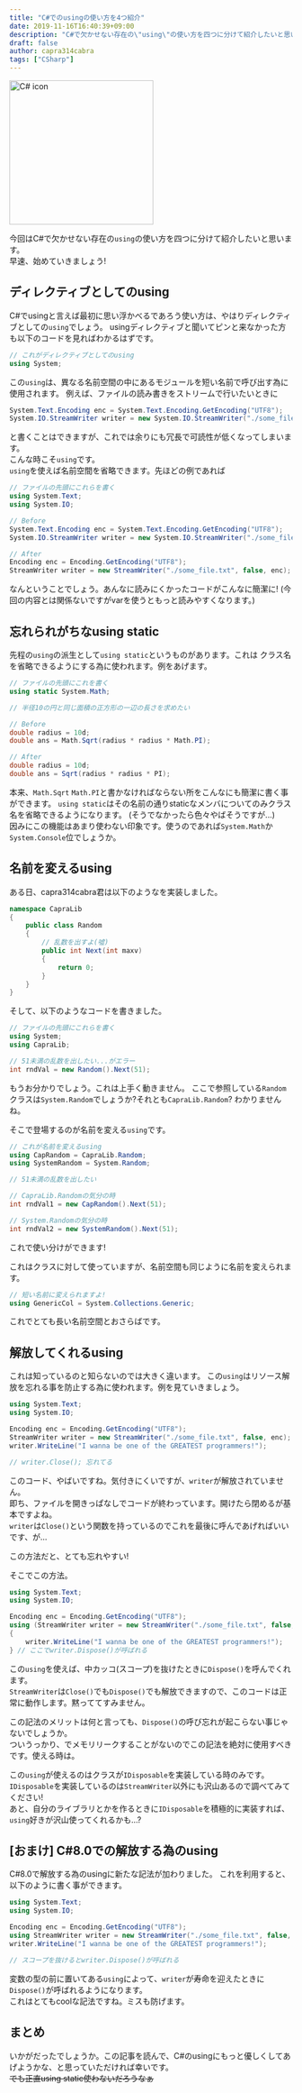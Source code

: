 ```yaml
---
title: "C#でのusingの使い方を4つ紹介"
date: 2019-11-16T16:40:39+09:00
description: "C#で欠かせない存在の\"using\"の使い方を四つに分けて紹介したいと思います。"
draft: false
author: capra314cabra
tags: ["CSharp"]
---
```


<img src="https://capra314cabra.github.io/images/CSlogo.svg" alt="C# icon" class="center" width="256" height="256" />

今回はC#で欠かせない存在の`using`の使い方を四つに分けて紹介したいと思います。  
早速、始めていきましょう!

## ディレクティブとしてのusing

C#でusingと言えば最初に思い浮かべるであろう使い方は、やはりディレクティブとしての`using`でしょう。
usingディレクティブと聞いてピンと来なかった方も以下のコードを見ればわかるはずです。

``` c#
// これがディレクティブとしてのusing
using System;
```

この`using`は、異なる名前空間の中にあるモジュールを短い名前で呼び出す為に使用されます。
例えば、ファイルの読み書きをストリームで行いたいときに

``` c#
System.Text.Encoding enc = System.Text.Encoding.GetEncoding("UTF8");
System.IO.StreamWriter writer = new System.IO.StreamWriter("./some_file.txt", false, enc);
```

と書くことはできますが、これでは余りにも冗長で可読性が低くなってしまいます。  
こんな時こそ`using`です。  
`using`を使えば名前空間を省略できます。先ほどの例であれば

``` c#
// ファイルの先頭にこれらを書く
using System.Text;
using System.IO;

// Before
System.Text.Encoding enc = System.Text.Encoding.GetEncoding("UTF8");
System.IO.StreamWriter writer = new System.IO.StreamWriter("./some_file.txt", false, enc);

// After
Encoding enc = Encoding.GetEncoding("UTF8");
StreamWriter writer = new StreamWriter("./some_file.txt", false, enc);

```

なんということでしょう。あんなに読みにくかったコードがこんなに簡潔に!
(今回の内容とは関係ないですがvarを使うともっと読みやすくなります。)

## 忘れられがちなusing static

先程の`using`の派生として`using static`というものがあります。これは クラス名を省略できるようにする為に使われます。例をあげます。

``` c#
// ファイルの先頭にこれを書く
using static System.Math;

// 半径10の円と同じ面積の正方形の一辺の長さを求めたい

// Before
double radius = 10d;
double ans = Math.Sqrt(radius * radius * Math.PI);

// After
double radius = 10d;
double ans = Sqrt(radius * radius * PI);
```

本来、`Math.Sqrt` `Math.PI`と書かなければならない所をこんなにも簡潔に書く事ができます。
`using static`はその名前の通りstaticなメンバについてのみクラス名を省略できるようになります。
(そうでなかったら色々やばそうですが...)  
因みにこの機能はあまり使わない印象です。使うのであれば`System.Math`か`System.Console`位でしょうか。

## 名前を変えるusing

ある日、capra314cabra君は以下のようなを実装しました。

``` c#
namespace CapraLib
{
    public class Random
    {
        // 乱数を出すよ(噓)
        public int Next(int maxv)
        {
            return 0;
        }
    }
}
```

そして、以下のようなコードを書きました。

``` c#
// ファイルの先頭にこれらを書く
using System;
using CapraLib;

// 51未満の乱数を出したい...がエラー
int rndVal = new Random().Next(51);
```

もうお分かりでしょう。これは上手く動きません。
ここで参照している`Random`クラスは`System.Random`でしょうか?それとも`CapraLib.Random`?
わかりませんね。

そこで登場するのが名前を変える`using`です。

``` c#
// これが名前を変えるusing
using CapRandom = CapraLib.Random;
using SystemRandom = System.Random;

// 51未満の乱数を出したい

// CapraLib.Randomの気分の時
int rndVal1 = new CapRandom().Next(51);

// System.Randomの気分の時
int rndVal2 = new SystemRandom().Next(51);
```

これで使い分けができます!

これはクラスに対して使っていますが、名前空間も同じように名前を変えられます。

``` c#
// 短い名前に変えられますよ!
using GenericCol = System.Collections.Generic;
```

これでとても長い名前空間とおさらばです。

## 解放してくれるusing

これは知っているのと知らないのでは大きく違います。
この`using`はリソース解放を忘れる事を防止する為に使われます。例を見ていきましょう。

``` c#
using System.Text;
using System.IO;

Encoding enc = Encoding.GetEncoding("UTF8");
StreamWriter writer = new StreamWriter("./some_file.txt", false, enc);
writer.WriteLine("I wanna be one of the GREATEST programmers!");

// writer.Close(); 忘れてる
```

このコード、やばいですね。気付きにくいですが、`writer`が解放されていません。  
即ち、ファイルを開きっぱなしでコードが終わっています。開けたら閉めるが基本ですよね。  
`writer`は`Close()`という関数を持っているのでこれを最後に呼んであげればいいです、が...

この方法だと、とても忘れやすい!

そこでこの方法。

``` c#
using System.Text;
using System.IO;

Encoding enc = Encoding.GetEncoding("UTF8");
using (StreamWriter writer = new StreamWriter("./some_file.txt", false, enc))
{
    writer.WriteLine("I wanna be one of the GREATEST programmers!");
} // ここでwriter.Dispose()が呼ばれる
```

この`using`を使えば、中カッコ(スコープ)を抜けたときに`Dispose()`を呼んでくれます。  
`StreamWriter`は`Close()`でも`Dispose()`でも解放できますので、このコードは正常に動作します。黙っててすみません。

この記法のメリットは何と言っても、`Dispose()`の呼び忘れが起こらない事じゃないでしょうか。  
ついうっかり、でメモリリークすることがないのでこの記法を絶対に使用すべきです。使える時は。

この`using`が使えるのはクラスが`IDisposable`を実装している時のみです。  
`IDisposable`を実装しているのは`StreamWriter`以外にも沢山あるので調べてみてください!  
あと、自分のライブラリとかを作るときに`IDisposable`を積極的に実装すれば、`using`好きが沢山使ってくれるかも...?

## [おまけ] C#8.0での解放する為のusing

C#8.0で解放する為のusingに新たな記法が加わりました。
これを利用すると、以下のように書く事ができます。

``` c#
using System.Text;
using System.IO;

Encoding enc = Encoding.GetEncoding("UTF8");
using StreamWriter writer = new StreamWriter("./some_file.txt", false, enc);
writer.WriteLine("I wanna be one of the GREATEST programmers!");

// スコープを抜けるとwriter.Dispose()が呼ばれる
```

変数の型の前に置いてある`using`によって、`writer`が寿命を迎えたときに`Dispose()`が呼ばれるようになります。  
これはとてもcoolな記法ですね。ミスも防げます。

## まとめ

いかがだったでしょうか。この記事を読んで、C#のusingにもっと優しくしてあげようかな、と思っていただければ幸いです。  
~~でも正直using static使わないだろうなぁ~~

